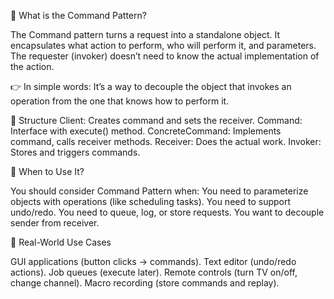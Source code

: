 🔹 What is the Command Pattern?

The Command pattern turns a request into a standalone object.
It encapsulates what action to perform, who will perform it, and parameters.
The requester (invoker) doesn’t need to know the actual implementation of the action.

👉 In simple words: It’s a way to decouple the object that invokes an operation from the one that knows how to perform it.


🔹 Structure
Client: Creates command and sets the receiver.
Command: Interface with execute() method.
ConcreteCommand: Implements command, calls receiver methods.
Receiver: Does the actual work.
Invoker: Stores and triggers commands.



🔹 When to Use It?

You should consider Command Pattern when:
You need to parameterize objects with operations (like scheduling tasks).
You need to support undo/redo.
You need to queue, log, or store requests.
You want to decouple sender from receiver.

🔹 Real-World Use Cases

GUI applications (button clicks → commands).
Text editor (undo/redo actions).
Job queues (execute later).
Remote controls (turn TV on/off, change channel).
Macro recording (store commands and replay).